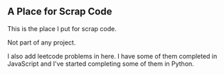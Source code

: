 ## A Place for Scrap Code
This is the place I put for scrap code. 

Not part of any project. 

I also add leetcode problems in here. I have some of them completed in JavaScript and I've started completing some of them in Python.